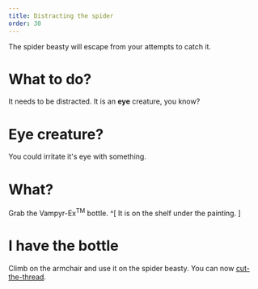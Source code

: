 ```yaml
---
title: Distracting the spider
order: 30
---
```


The spider beasty will escape from your attempts to catch it.

# What to do?
It needs to be distracted. It is an **eye** creature, you know?

# Eye creature?
You could irritate it's eye with something.

# What?
Grab the Vampyr-Ex<sup>TM</sup> bottle. ^[ It is on the shelf under the painting. ]

# I have the bottle
Climb on the armchair and use it on the spider beasty. You can now [cut-the-thread](cut-the-thread.md).